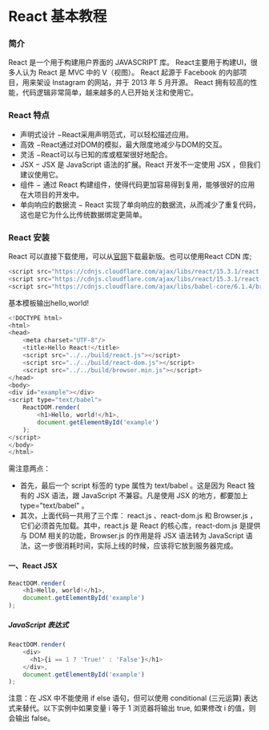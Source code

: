 # React 基本教程
### 简介
React 是一个用于构建用户界面的 JAVASCRIPT 库。
React主要用于构建UI，很多人认为 React 是 MVC 中的 V（视图）。
React 起源于 Facebook 的内部项目，用来架设 Instagram 的网站，并于 2013 年 5 月开源。
React 拥有较高的性能，代码逻辑非常简单，越来越多的人已开始关注和使用它。
### React 特点
* 声明式设计 −React采用声明范式，可以轻松描述应用。
* 高效 −React通过对DOM的模拟，最大限度地减少与DOM的交互。
* 灵活 −React可以与已知的库或框架很好地配合。
* JSX − JSX 是 JavaScript 语法的扩展。React 开发不一定使用 JSX ，但我们建议使用它。
* 组件 − 通过 React 构建组件，使得代码更加容易得到复用，能够很好的应用在大项目的开发中。
* 单向响应的数据流 − React 实现了单向响应的数据流，从而减少了重复代码，这也是它为什么比传统数据绑定更简单。
### React 安装
React 可以直接下载使用，可以从[官网](https://facebook.github.io/react/)下载最新版。也可以使用React CDN 库; 
```javascript
<script src="https://cdnjs.cloudflare.com/ajax/libs/react/15.3.1/react.js"></script>
<script src="https://cdnjs.cloudflare.com/ajax/libs/react/15.3.1/react-dom.js"></script>
<script src="https://cdnjs.cloudflare.com/ajax/libs/babel-core/6.1.4/browser.min.js"></script>
```
基本模板输出hello,world!
```javascript
<!DOCTYPE html>
<html>
<head>
    <meta charset="UTF-8"/>
    <title>Hello React!</title>
    <script src="../../build/react.js"></script>
    <script src="../../build/react-dom.js"></script>
    <script src="../../build/browser.min.js"></script>
</head>
<body>
<div id="example"></div>
<script type="text/babel">
    ReactDOM.render(
        <h1>Hello, world!</h1>,
        document.getElementById('example')
    );
</script>
</body>
</html>
```
需注意两点：
* 首先，最后一个 script 标签的 type 属性为 text/babel 。这是因为 React 独有的 JSX 语法，跟 JavaScript 不兼容。凡是使用 JSX 的地方，都要加上 type="text/babel" 。
* 其次，上面代码一共用了三个库： react.js 、react-dom.js 和 Browser.js ，它们必须首先加载。其中，react.js 是 React 的核心库，react-dom.js 是提供与 DOM 相关的功能，Browser.js 的作用是将 JSX 语法转为 JavaScript 语法，这一步很消耗时间，实际上线的时候，应该将它放到服务器完成。

#### 一、React JSX
```javascript
ReactDOM.render(
    <h1>Hello, world!</h1>,
    document.getElementById('example')
);
```
##### JavaScript 表达式
```javascript
ReactDOM.render(
	<div>
	  <h1>{i == 1 ? 'True!' : 'False'}</h1>
	</div>,
	document.getElementById('example')
);
```
注意：在 JSX 中不能使用 if else 语句，但可以使用 conditional (三元运算) 表达式来替代。以下实例中如果变量 i 等于 1 浏览器将输出 true, 如果修改 i 的值，则会输出 false。
